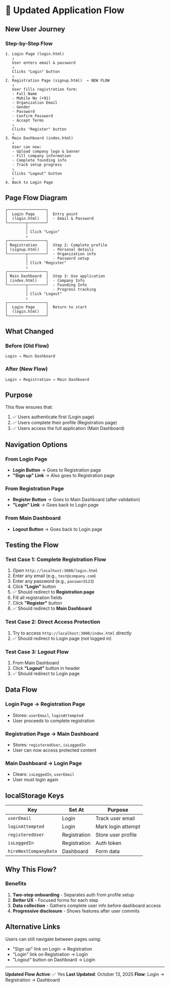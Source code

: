 # 🔄 Updated Application Flow

## New User Journey

### Step-by-Step Flow

```
1. Login Page (login.html)
   ↓
   User enters email & password
   ↓
   Clicks "Login" button
   ↓
2. Registration Page (signup.html)  ← NEW FLOW
   ↓
   User fills registration form:
   - Full Name
   - Mobile No (+91)
   - Organization Email
   - Gender
   - Password
   - Confirm Password
   - Accept Terms
   ↓
   Clicks "Register" button
   ↓
3. Main Dashboard (index.html)
   ↓
   User can now:
   - Upload company logo & banner
   - Fill company information
   - Complete founding info
   - Track setup progress
   ↓
   Clicks "Logout" button
   ↓
4. Back to Login Page
```

## Page Flow Diagram

```
┌─────────────────┐
│  Login Page     │  Entry point
│  (login.html)   │  - Email & Password
└────────┬────────┘
         │
         │ Click "Login"
         ↓
┌─────────────────┐
│ Registration    │  Step 2: Complete profile
│ (signup.html)   │  - Personal details
└────────┬────────┘  - Organization info
         │           - Password setup
         │ Click "Register"
         ↓
┌─────────────────┐
│ Main Dashboard  │  Step 3: Use application
│ (index.html)    │  - Company Info
└────────┬────────┘  - Founding Info
         │           - Progress tracking
         │ Click "Logout"
         ↓
┌─────────────────┐
│  Login Page     │  Return to start
│  (login.html)   │
└─────────────────┘
```

## What Changed

### Before (Old Flow)
```
Login → Main Dashboard
```

### After (New Flow)
```
Login → Registration → Main Dashboard
```

## Purpose

This flow ensures that:
1. ✅ Users authenticate first (Login page)
2. ✅ Users complete their profile (Registration page)
3. ✅ Users access the full application (Main Dashboard)

## Navigation Options

### From Login Page
- **Login Button** → Goes to Registration page
- **"Sign up" Link** → Also goes to Registration page

### From Registration Page
- **Register Button** → Goes to Main Dashboard (after validation)
- **"Login" Link** → Goes back to Login page

### From Main Dashboard
- **Logout Button** → Goes back to Login page

## Testing the Flow

### Test Case 1: Complete Registration Flow
1. Open `http://localhost:3000/login.html`
2. Enter any email (e.g., `test@company.com`)
3. Enter any password (e.g., `password123`)
4. Click **"Login"** button
5. ✅ Should redirect to **Registration page**
6. Fill all registration fields
7. Click **"Register"** button
8. ✅ Should redirect to **Main Dashboard**

### Test Case 2: Direct Access Protection
1. Try to access `http://localhost:3000/index.html` directly
2. ✅ Should redirect to Login page (not logged in)

### Test Case 3: Logout Flow
1. From Main Dashboard
2. Click **"Logout"** button in header
3. ✅ Should redirect to Login page

## Data Flow

### Login Page → Registration Page
- Stores: `userEmail`, `loginAttempted`
- User proceeds to complete registration

### Registration Page → Main Dashboard
- Stores: `registeredUser`, `isLoggedIn`
- User can now access protected content

### Main Dashboard → Login Page
- Clears: `isLoggedIn`, `userEmail`
- User must login again

## localStorage Keys

| Key | Set At | Purpose |
|-----|--------|---------|
| `userEmail` | Login | Track user email |
| `loginAttempted` | Login | Mark login attempt |
| `registeredUser` | Registration | Store user profile |
| `isLoggedIn` | Registration | Auth token |
| `hireNextCompanyData` | Dashboard | Form data |

## Why This Flow?

### Benefits
1. **Two-step onboarding** - Separates auth from profile setup
2. **Better UX** - Focused forms for each step
3. **Data collection** - Gathers complete user info before dashboard access
4. **Progressive disclosure** - Shows features after user commits

## Alternative Links

Users can still navigate between pages using:
- "Sign up" link on Login → Registration
- "Login" link on Registration → Login
- "Logout" button on Dashboard → Login

---

**Updated Flow Active**: ✅ Yes
**Last Updated**: October 13, 2025
**Flow**: Login → Registration → Dashboard
